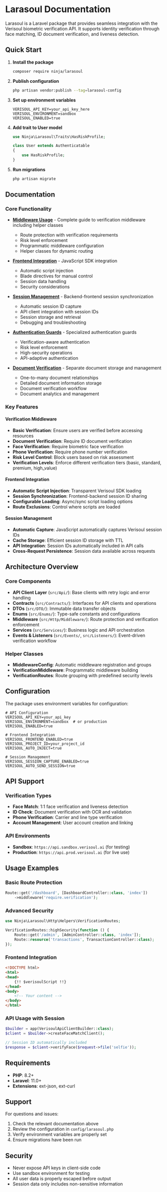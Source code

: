 # Larasoul Documentation

Larasoul is a Laravel package that provides seamless integration with the Verisoul biometric verification API. It supports identity verification through face matching, ID document verification, and liveness detection.

## Quick Start

1. **Install the package**
   ```bash
   composer require ninja/larasoul
   ```

2. **Publish configuration**
   ```bash
   php artisan vendor:publish --tag=larasoul-config
   ```

3. **Set up environment variables**
   ```env
   VERISOUL_API_KEY=your_api_key_here
   VERISOUL_ENVIRONMENT=sandbox
   VERISOUL_ENABLED=true
   ```

4. **Add trait to User model**
   ```php
   use Ninja\Larasoul\Traits\HasRiskProfile;
   
   class User extends Authenticatable
   {
       use HasRiskProfile;
   }
   ```

5. **Run migrations**
   ```bash
   php artisan migrate
   ```

## Documentation

### Core Functionality

- **[Middleware Usage](MIDDLEWARE_USAGE.md)** - Complete guide to verification middleware including helper classes
  - Route protection with verification requirements
  - Risk level enforcement
  - Programmatic middleware configuration
  - Helper classes for dynamic routing

- **[Frontend Integration](FRONTEND_INTEGRATION.md)** - JavaScript SDK integration
  - Automatic script injection
  - Blade directives for manual control
  - Session data handling
  - Security considerations

- **[Session Management](SESSION_MANAGEMENT.md)** - Backend-frontend session synchronization
  - Automatic session ID capture
  - API client integration with session IDs
  - Session storage and retrieval
  - Debugging and troubleshooting

- **[Authentication Guards](AUTHENTICATION_GUARDS.md)** - Specialized authentication guards
  - Verification-aware authentication
  - Risk level enforcement
  - High-security operations
  - API-adaptive authentication

- **[Document Verification](DOCUMENT_VERIFICATION.md)** - Separate document storage and management
  - One-to-many document relationships
  - Detailed document information storage
  - Document verification workflow
  - Document analytics and management

### Key Features

#### Verification Middleware
- **Basic Verification**: Ensure users are verified before accessing resources
- **Document Verification**: Require ID document verification
- **Face Verification**: Require biometric face verification
- **Phone Verification**: Require phone number verification
- **Risk Level Control**: Block users based on risk assessment
- **Verification Levels**: Enforce different verification tiers (basic, standard, premium, high_value)

#### Frontend Integration
- **Automatic Script Injection**: Transparent Verisoul SDK loading
- **Session Synchronization**: Frontend-backend session ID sharing
- **Configurable Loading**: Async/sync script loading options
- **Route Exclusions**: Control where scripts are loaded

#### Session Management
- **Automatic Capture**: JavaScript automatically captures Verisoul session IDs
- **Cache Storage**: Efficient session ID storage with TTL
- **API Integration**: Session IDs automatically included in API calls
- **Cross-Request Persistence**: Session data available across requests

## Architecture Overview

### Core Components

- **API Client Layer** (`src/Api/`): Base clients with retry logic and error handling
- **Contracts** (`src/Contracts/`): Interfaces for API clients and operations
- **DTOs** (`src/DTO/`): Immutable data transfer objects
- **Enums** (`src/Enums/`): Type-safe constants and configurations
- **Middleware** (`src/Http/Middleware/`): Route protection and verification enforcement
- **Services** (`src/Services/`): Business logic and API orchestration
- **Events & Listeners** (`src/Events/`, `src/Listeners/`): Event-driven verification workflow

### Helper Classes

- **MiddlewareConfig**: Automatic middleware registration and groups
- **VerificationMiddleware**: Programmatic middleware building
- **VerificationRoutes**: Route grouping with predefined security levels

## Configuration

The package uses environment variables for configuration:

```env
# API Configuration
VERISOUL_API_KEY=your_api_key
VERISOUL_ENVIRONMENT=sandbox  # or production
VERISOUL_ENABLED=true

# Frontend Integration
VERISOUL_FRONTEND_ENABLED=true
VERISOUL_PROJECT_ID=your_project_id
VERISOUL_AUTO_INJECT=true

# Session Management
VERISOUL_SESSION_CAPTURE_ENABLED=true
VERISOUL_AUTO_SEND_SESSION=true
```

## API Support

### Verification Types
- **Face Match**: 1:1 face verification and liveness detection
- **ID Check**: Document verification with OCR and validation
- **Phone Verification**: Carrier and line type verification
- **Account Management**: User account creation and linking

### API Environments
- **Sandbox**: `https://api.sandbox.verisoul.ai` (for testing)
- **Production**: `https://api.prod.verisoul.ai` (for live use)

## Usage Examples

### Basic Route Protection
```php
Route::get('/dashboard', [DashboardController::class, 'index'])
    ->middleware('require.verification');
```

### Advanced Security
```php
use Ninja\Larasoul\Http\Helpers\VerificationRoutes;

VerificationRoutes::highSecurity(function () {
    Route::get('/admin', [AdminController::class, 'index']);
    Route::resource('transactions', TransactionController::class);
});
```

### Frontend Integration
```html
<!DOCTYPE html>
<html>
<head>
    {!! $verisoulScript !!}
</head>
<body>
    <!-- Your content -->
</body>
</html>
```

### API Usage with Session
```php
$builder = app(VerisoulApiClientBuilder::class);
$client = $builder->createFaceMatchClient();

// Session ID automatically included
$response = $client->verifyFace($request->file('selfie'));
```

## Requirements

- **PHP**: 8.2+
- **Laravel**: 11.0+
- **Extensions**: ext-json, ext-curl

## Support

For questions and issues:

1. Check the relevant documentation above
2. Review the configuration in `config/larasoul.php`
3. Verify environment variables are properly set
4. Ensure migrations have been run

## Security

- Never expose API keys in client-side code
- Use sandbox environment for testing
- All user data is properly escaped before output
- Session data only includes non-sensitive information